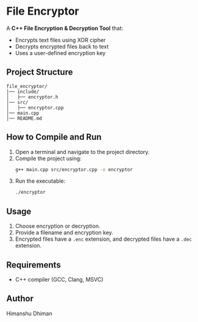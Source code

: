 # File Encryptor

A **C++ File Encryption & Decryption Tool** that:

- Encrypts text files using XOR cipher
- Decrypts encrypted files back to text
- Uses a user-defined encryption key

## Project Structure
```
file_encryptor/
│── include/
│   ├── encryptor.h
│── src/
│   ├── encryptor.cpp
│── main.cpp
│── README.md
```

## How to Compile and Run
1. Open a terminal and navigate to the project directory.
2. Compile the project using:
   ```sh
   g++ main.cpp src/encryptor.cpp -o encryptor
   ```
3. Run the executable:
   ```sh
   ./encryptor
   ```

## Usage
1. Choose encryption or decryption.
2. Provide a filename and encryption key.
3. Encrypted files have a `.enc` extension, and decrypted files have a `.dec` extension.

## Requirements
- C++ compiler (GCC, Clang, MSVC)

## Author
Himanshu Dhiman
